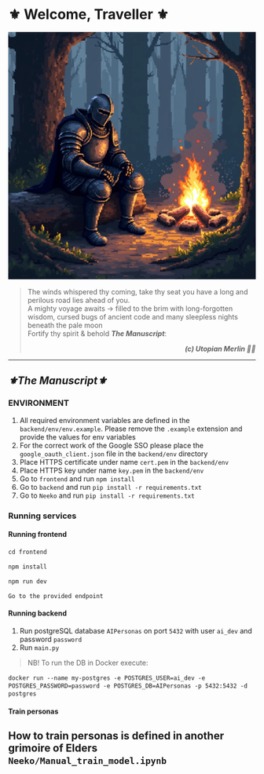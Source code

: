 # ⚜️ Welcome, Traveller ⚜️
![img.png](img.png)
> The winds whispered thy coming, take thy seat you have a long and perilous road lies ahead of you. <br/>
> A mighty voyage awaits -> filled to the brim with long-forgotten wisdom, cursed bugs of ancient code and many sleepless nights beneath the pale moon <br/>
> Fortify thy spirit & behold _**The Manuscript**_:<br/>
> <div style="text-align: right;font-style: italic; font-weight: bold;">(c) Utopian Merlin 🧙‍♂️</div>

---

<h2 style="font-style: italic; font-weight: bold;"> ⚜️The Manuscript⚜️ </h2>

### ENVIRONMENT
1. All required environment variables are defined in the `backend/env/env.example`. Please remove the `.example` extension and provide the values for env variables
2. For the correct work of the Google SSO please place the `google_oauth_client.json` file in the `backend/env` directory
3. Place HTTPS certificate under name `cert.pem` in the `backend/env`
4. Place HTTPS key under name `key.pem` in the `backend/env`
5. Go to `frontend` and run `npm install`
6. Go to `backend` and run `pip install -r requirements.txt`
7. Go to `Neeko` and run `pip install -r requirements.txt`
### Running services
#### Running frontend
```shell
cd frontend
```
```shell
npm install
```
```shell
npm run dev
```
```shell
Go to the provided endpoint
```
#### Running backend
1. Run postgreSQL database `AIPersonas` on port `5432` with user `ai_dev` and password `password`
2. Run `main.py`
> NB! To run the DB in Docker execute:
```shell
docker run --name my-postgres -e POSTGRES_USER=ai_dev -e POSTGRES_PASSWORD=password -e POSTGRES_DB=AIPersonas -p 5432:5432 -d postgres
```
#### Train personas
How to train personas is defined in another grimoire of Elders `Neeko/Manual_train_model.ipynb`
---
